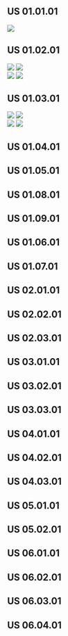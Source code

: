 ## US 01.01.01
![](Add%20Experiment.png)
## US 01.02.01
![](Binomial%20Trial%20Hmaburger.png)
![](Non-Negative%20Integer%20Count%20Trial%20Hamburger.png)  
![](Measurement%20Trial%20Hamburger.png)
![](Count%20Trial%20Hamburger.png)
## US 01.03.01
![](Binomial%20Trial%20Hmaburger.png)
![](Non-Negative%20Integer%20Count%20Trial%20Hamburger.png)  
![](Measurement%20Trial%20Hamburger.png)
![](Count%20Trial%20Hamburger.png)
## US 01.04.01
## US 01.05.01
## US 01.08.01
## US 01.09.01
## US 01.06.01
## US 01.07.01
## US 02.01.01
## US 02.02.01
## US 02.03.01
## US 03.01.01
## US 03.02.01
## US 03.03.01
## US 04.01.01
## US 04.02.01
## US 04.03.01
## US 05.01.01
## US 05.02.01
## US 06.01.01
## US 06.02.01
## US 06.03.01
## US 06.04.01



